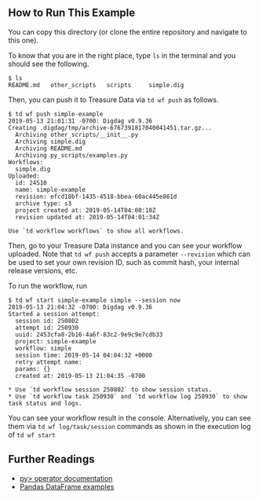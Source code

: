 ## How to Run This Example

You can copy this directory (or clone the entire repository and navigate to this one).

To know that you are in the right place, type `ls` in the terminal and you should see the following.

```
$ ls
README.md	other_scripts	scripts		simple.dig
```

Then, you can push it to Treasure Data via `td wf push` as follows.

```
$ td wf push simple-example
2019-05-13 21:01:31 -0700: Digdag v0.9.36
Creating .digdag/tmp/archive-6767391817040041451.tar.gz...
  Archiving other_scripts/__init__.py
  Archiving simple.dig
  Archiving README.md
  Archiving py_scripts/examples.py
Workflows:
  simple.dig
Uploaded:
  id: 24510
  name: simple-example
  revision: efcd18bf-1435-4518-bbea-60ac445e861d
  archive type: s3
  project created at: 2019-05-14T04:00:10Z
  revision updated at: 2019-05-14T04:01:34Z

Use `td workflow workflows` to show all workflows.
```

Then, go to your Treasure Data instance and you can see your workflow uploaded. Note that `td wf push` accepts a parameter `--revision` which can be used to set your own revision ID, such as commit hash, your internal release versions, etc.

To run the workflow, run

```
$ td wf start simple-example simple --session now
2019-05-13 21:04:32 -0700: Digdag v0.9.36
Started a session attempt:
  session id: 250802
  attempt id: 250930
  uuid: 2453cfa8-2b16-4a6f-83c2-9e9c9e7cdb33
  project: simple-example
  workflow: simple
  session time: 2019-05-14 04:04:32 +0000
  retry attempt name: 
  params: {}
  created at: 2019-05-13 21:04:35 -0700

* Use `td workflow session 250802` to show session status.
* Use `td workflow task 250930` and `td workflow log 250930` to show task status and logs.
```

You can see your workflow result in the console. Alternatively, you can see them via `td wf log/task/session` commands as shown in the execution log of `td wf start`

## Further Readings

- [py> operator documentation](https://docs.digdag.io/operators/py.html)
- [Pandas DataFrame examples](../pandas-df)
